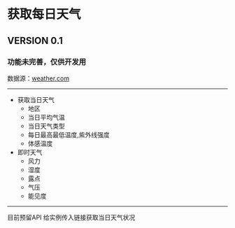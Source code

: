 # 获取每日天气

## VERSION 0.1
### 功能未完善，仅供开发用

数据源：[weather.com](https://weather.com)

----------------------------
 - 获取当日天气
	 - 地区
	 - 当日平均气温
	 - 当日天气类型
	 - 每日最高最低温度,紫外线强度
	 - 体感温度
 - 即时天气
	 - 风力
	 - 湿度
	 - 露点
	 - 气压
	 - 能见度

------------------------------------------------------------

目前预留API 给实例传入链接获取当日天气状况


	 